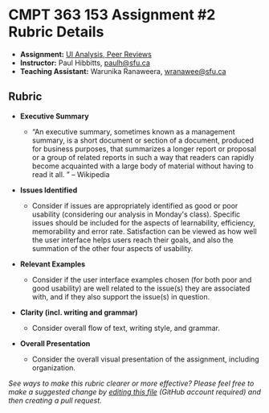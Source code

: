 # CMPT 363 153 Assignment #2 Rubric Details

* **Assignment:** [UI Analysis, Peer Reviews](https://canvas.sfu.ca/courses/22099/assignments/112756)
* **Instructor:** Paul Hibbitts, [paulh@sfu.ca](mailto:paulh@sfu.c)
* **Teaching Assistant:** Warunika Ranaweera, [wranawee@sfu.ca](mailto:wranawee@sfu.ca)

## Rubric
- **Executive Summary**
    - “An executive summary, sometimes known as a management summary, is a short document or section of a document, produced for business purposes, that summarizes a longer report or proposal or a group of related reports in such a way that readers can rapidly become acquainted with a large body of material without having to read it all. ” – Wikipedia

- **Issues Identified**
     - Consider if issues are appropriately identified as good or poor usability (considering our analysis in Monday's class). Specific issues should be included for the aspects of learnability, efficiency, memorability and error rate. Satisfaction can be viewed as how well the user interface helps users reach their goals, and also the summation of the other four aspects of usability.

- **Relevant Examples**
    - Consider if the user interface examples chosen (for both poor and good usability) are well related to the issue(s) they are associated with, and if they also support the issue(s) in question.

- **Clarity (incl. writing and grammar)**
    - Consider overall flow of text, writing style, and grammar.

- **Overall Presentation**
    - Consider the overall visual presentation of the assignment, including organization.

_See ways to make this rubric clearer or more effective? Please feel free to make a suggested change by [editing this file](https://github.com/paulhibbitts/cmpt-363-153-website/edit/master/user/materials/rubrics/assignment-2/README.md) (GitHub account required) and then creating a pull request._
